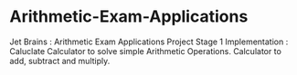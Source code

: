 # Arithmetic-Exam-Applications
Jet Brains : Arithmetic Exam Applications Project
Stage 1 Implementation : Caluclate Calculator to solve simple Arithmetic Operations. Calculator to add, subtract and multiply.
